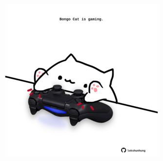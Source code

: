 <!-- built at 15/10/2021, 19:01:33 UTC -->
<p align="center">
  <img width="500" height="500" src="./ReadmeImage.svg">
</p>
